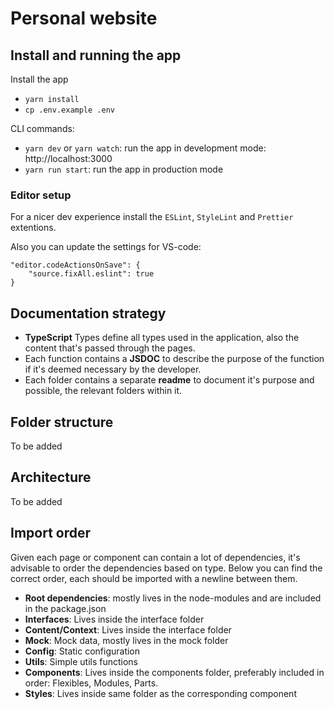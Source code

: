 # Personal website

## Install and running the app

Install the app

- `yarn install`
- `cp .env.example .env`

CLI commands:

- `yarn dev` or `yarn watch`: run the app in development mode: http://localhost:3000
- `yarn run start`: run the app in production mode

### Editor setup

For a nicer dev experience install the `ESLint`, `StyleLint` and `Prettier` extentions.

Also you can update the settings for VS-code:

```
"editor.codeActionsOnSave": {
    "source.fixAll.eslint": true
}
```

## Documentation strategy

- **TypeScript** Types define all types used in the application, also the content that's passed through the pages.
- Each function contains a **JSDOC** to describe the purpose of the function if it's deemed necessary by the developer.
- Each folder contains a separate **readme** to document it's purpose and possible, the relevant folders within it.

## Folder structure

To be added

## Architecture

To be added

## Import order

Given each page or component can contain a lot of dependencies, it's advisable to order the dependencies based on type. Below you can find the correct order, each should be imported with a newline between them.

- **Root dependencies**: mostly lives in the node-modules and are included in the package.json
- **Interfaces**: Lives inside the interface folder
- **Content/Context**: Lives inside the interface folder
- **Mock**: Mock data, mostly lives in the mock folder
- **Config**: Static configuration
- **Utils**: Simple utils functions
- **Components**: Lives inside the components folder, preferably included in order: Flexibles, Modules, Parts.
- **Styles**: Lives inside same folder as the corresponding component

